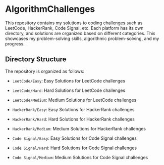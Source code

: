 # AlgorithmChallenges
This repository contains my solutions to coding challenges such as LeetCode, HackerRank, Code Signal, etc. Each platform has its own directory, and solutions are organized based on different categories. This showcases my problem-solving skills, algorithmic problem-solving, and my progress.

## Directory Structure

The repository is organized as follows:

- `LeetCode/Easy`: Easy Solutions for LeetCode challenges
- `LeetCode/Hard`: Hard Solutions for LeetCode challenges
- `LeetCode/Medium`: Medium Solutions for LeetCode challenges
  
- `HackerRank/Easy`: Easy Solutions for HackerRank challenges
- `HackerRank/Hard`: Hard Solutions for HackerRank challenges
- `HackerRank/Medium`: Medium Solutions for HackerRank challenges
  
- `Code Signal/Easy`: Easy Solutions for Code Signal challenges
- `Code Signal/Hard`: Hard Solutions for Code Signal challenges
- `Code Signal/Medium`: Medium Solutions for Code Signal challenges


